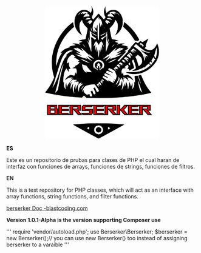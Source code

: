 <div align="center">
<img src="berserker.png" width="300"/>
</div>
<p><strong>ES</strong></p>
<p>Este es un repositorio de prubas para clases de PHP el cual haran de interfaz con funciones de arrays, funciones de strings, funciones de filtros.</p>
<p><strong>EN</strong></p>
<p>This is a test repository for PHP classes, which will act as an interface with array functions, string functions, and filter functions.</p>
<a href="https://blastcoding.com/en/php-berserker/">berserker Doc -blastcoding.com</a>

<p><strong>Version 1.0.1-Alpha is the version supporting Composer use</strong></p>
'''
require 'vendor/autoload.php';
use Berserker\Berserker;
$berserker = new Berserker();// you can use new Berserker() too instead of assigning berserker to a varaible
'''

